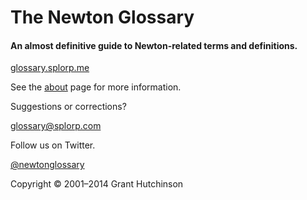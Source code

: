 
# The Newton Glossary

#### An almost definitive guide to Newton-related terms and definitions.

[glossary.splorp.me](http://glossary.splorp.me/)

See the [about](http://glossary.splorp.me/about) page for more information.

Suggestions or corrections?

[glossary@splorp.com](mailto:glossary@splorp.com)

Follow us on Twitter.

[@newtonglossary](http://twitter.com/newtonglossary)

Copyright © 2001–2014 Grant Hutchinson
